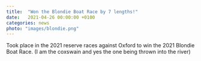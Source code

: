 ```yaml
---
title:  "Won the Blondie Boat Race by 7 lengths!"
date:   2021-04-26 00:00:00 +0100
categories: news
photo: "images/blondie.png"
---
```


Took place in the 2021 reserve races against Oxford to win the 2021 Blondie Boat Race. (I am the coxswain and yes the one being thrown into the river)

